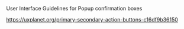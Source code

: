 User Interface Guidelines for Popup confirmation boxes

https://uxplanet.org/primary-secondary-action-buttons-c16df9b36150
